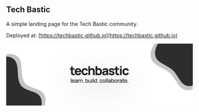 ## Tech Bastic

A simple landing page for the Tech Bastic community.

Deployed at: [https://techbastic.github.io](https://techbastic.github.io)

[![Tech Bastic Banner](assets/cover.png)](https://techbastic.github.io)
